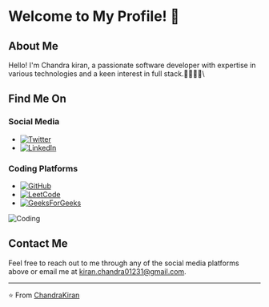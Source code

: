 # Welcome to My Profile! 🌟

## About Me

Hello! I'm Chandra kiran, a passionate software developer with expertise in various technologies and a keen interest in full stack.🧑‍💻🧑‍💻\

## Find Me On

### Social Media
- [![Twitter](https://img.shields.io/badge/Twitter-%231DA1F2.svg?&style=for-the-badge&logo=twitter&logoColor=white)](https://x.com/KiranChandra93)
- [![LinkedIn](https://img.shields.io/badge/LinkedIn-%230077B5.svg?&style=for-the-badge&logo=linkedin&logoColor=white)](https://www.linkedin.com/in/chandra-kiran-r/)

### Coding Platforms
- [![GitHub](https://img.shields.io/badge/GitHub-%2312100E.svg?&style=for-the-badge&logo=github&logoColor=white)](https://github.com/chandra-kiran1)
- [![LeetCode](https://img.shields.io/badge/LeetCode-%230076D6.svg?&style=for-the-badge&logo=leetcode&logoColor=white)](https://leetcode.com/u/chandra_kiran93/)
- [![GeeksForGeeks](https://encrypted-tbn0.gstatic.com/images?q=tbn:ANd9GcQR7Ux_0KCqM6yV5BFsbm2exNQziSmVE-KJeA&s)](https://www.geeksforgeeks.org/user/kiranchandra0123/)

![Coding](https://media.giphy.com/media/LmNwrBhejkK9EFP504/giphy.gif)

## Contact Me

Feel free to reach out to me through any of the social media platforms above or email me at [kiran.chandra01231@gmail.com](mailto:kiran.chandra01231@gmail.com).

---

⭐️ From [ChandraKiran](https://github.com/chandra-kiran1)
